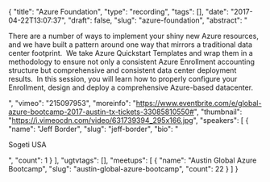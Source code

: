 {
  "title": "Azure Foundation",
  "type": "recording",
  "tags": [],
  "date": "2017-04-22T13:07:37",
  "draft": false,
  "slug": "azure-foundation",
  "abstract": "<p>There are a number of ways to implement your shiny new Azure resources, and we have built a pattern around one way that mirrors a traditional data center footprint.  We take Azure Quickstart Templates and wrap them in a methodology to ensure not only a consistent Azure Enrollment accounting structure but comprehensive and consistent data center deployment results.  In this session, you will learn how to properly configure your Enrollment, design and deploy a comprehensive Azure-based datacenter.</p>",
  "vimeo": "215097953",
  "moreinfo": "https://www.eventbrite.com/e/global-azure-bootcamp-2017-austin-tx-tickets-33085810550#",
  "thumbnail": "https://i.vimeocdn.com/video/631739394_295x166.jpg",
  "speakers": [
    {
      "name": "Jeff Border",
      "slug": "jeff-border",
      "bio": "<p>Sogeti USA</p>",
      "count": 1
    }
  ],
  "ugtvtags": [],
  "meetups": [
    {
      "name": "Austin Global Azure Bootcamp",
      "slug": "austin-global-azure-bootcamp",
      "count": 22
    }
  ]
}